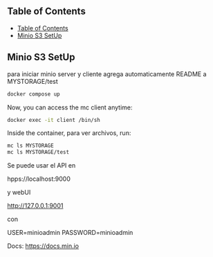 

## Table of Contents

- [Table of Contents](#table-of-contents)
- [Minio S3 SetUp](#minio-s3-setup)

## Minio S3 SetUp

para iniciar minio server y cliente
agrega automaticamente README a MYSTORAGE/test 

```bash
docker compose up
```

Now, you can access the mc client anytime:

```bash
docker exec -it client /bin/sh
```

Inside the container, para ver archivos, run:

```bash
mc ls MYSTORAGE
mc ls MYSTORAGE/test
```

Se puede usar el API en

hpps://localhost:9000

y webUI 

http://127.0.0.1:9001 

con 

USER=minioadmin
PASSWORD=minioadmin

Docs: https://docs.min.io
